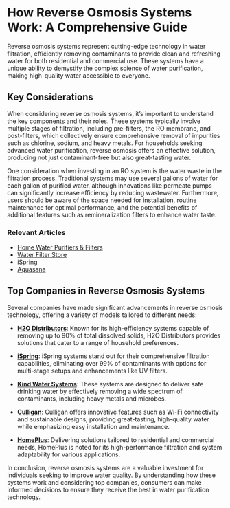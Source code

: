 # How Reverse Osmosis Systems Work: A Comprehensive Guide

Reverse osmosis systems represent cutting-edge technology in water filtration, efficiently removing contaminants to provide clean and refreshing water for both residential and commercial use. These systems have a unique ability to demystify the complex science of water purification, making high-quality water accessible to everyone.

## Key Considerations

When considering reverse osmosis systems, it’s important to understand the key components and their roles. These systems typically involve multiple stages of filtration, including pre-filters, the RO membrane, and post-filters, which collectively ensure comprehensive removal of impurities such as chlorine, sodium, and heavy metals. For households seeking advanced water purification, reverse osmosis offers an effective solution, producing not just contaminant-free but also great-tasting water.

One consideration when investing in an RO system is the water waste in the filtration process. Traditional systems may use several gallons of water for each gallon of purified water, although innovations like permeate pumps can significantly increase efficiency by reducing wastewater. Furthermore, users should be aware of the space needed for installation, routine maintenance for optimal performance, and the potential benefits of additional features such as remineralization filters to enhance water taste.

### Relevant Articles

- [Home Water Purifiers & Filters](/dir/home_water_purifiers__filters)
- [Water Filter Store](/dir/water_filter_store)
- [iSpring](/dir/ispring)
- [Aquasana](/dir/aquasana)

## Top Companies in Reverse Osmosis Systems

Several companies have made significant advancements in reverse osmosis technology, offering a variety of models tailored to different needs:

- **[H2O Distributors](/dir/h2o_distributors)**: Known for its high-efficiency systems capable of removing up to 90% of total dissolved solids, H2O Distributors provides solutions that cater to a range of household preferences.

- **[iSpring](/dir/ispring)**: iSpring systems stand out for their comprehensive filtration capabilities, eliminating over 99% of contaminants with options for multi-stage setups and enhancements like UV filters.

- **[Kind Water Systems](/dir/kind_water_systems)**: These systems are designed to deliver safe drinking water by effectively removing a wide spectrum of contaminants, including heavy metals and microbes.

- **[Culligan](/dir/culligan)**: Culligan offers innovative features such as Wi-Fi connectivity and sustainable designs, providing great-tasting, high-quality water while emphasizing easy installation and maintenance.

- **[HomePlus](/dir/home_plus_water)**: Delivering solutions tailored to residential and commercial needs, HomePlus is noted for its high-performance filtration and system adaptability for various applications.

In conclusion, reverse osmosis systems are a valuable investment for individuals seeking to improve water quality. By understanding how these systems work and considering top companies, consumers can make informed decisions to ensure they receive the best in water purification technology.